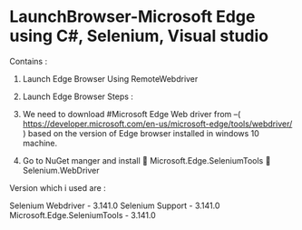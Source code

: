# LaunchBrowser-Microsoft Edge using C#, Selenium, Visual studio
Contains : 
1. Launch Edge Browser Using RemoteWebdriver
2. Launch Edge Browser 
Steps : 
                
1.	We need to download #Microsoft Edge Web driver  from –( https://developer.microsoft.com/en-us/microsoft-edge/tools/webdriver/ ) 
based  on the version of Edge browser installed in windows 10 machine.

2.	Go to NuGet manger and install 
 Microsoft.Edge.SeleniumTools 
 Selenium.WebDriver


Version which i used are : 

Selenium Webdriver - 3.141.0
Selenium Support - 3.141.0
Microsoft.Edge.SeleniumTools - 3.141.0


